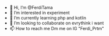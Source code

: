 - 👋 Hi, I’m @FerdiTama
- 👀 I’m interested in experiment
- 🌱 I’m currently learning php and kotlin
- 💞️ I’m looking to collaborate on evrythink i want
- 📫 How to reach me Dm me on IG "Ferdi_Prtm"

<!---
FerdiTama/FerdiTama is a ✨ special ✨ repository because its `README.md` (this file) appears on your GitHub profile.
You can click the Preview link to take a look at your changes.
--->
